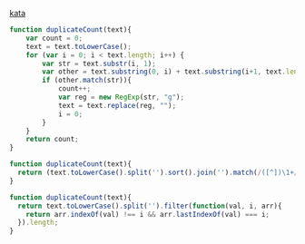 [kata](https://www.codewars.com/kata/54bf1c2cd5b56cc47f0007a1/train/javascript)

```javascript
function duplicateCount(text){
    var count = 0;
    text = text.toLowerCase();
    for (var i = 0; i < text.length; i++) {
        var str = text.substr(i, 1);
        var other = text.substring(0, i) + text.substring(i+1, text.length);
        if (other.match(str)){
            count++;
            var reg = new RegExp(str, "g");
            text = text.replace(reg, "");
            i = 0;
        }
    }
    return count;
}
```

```javascript
function duplicateCount(text){
  return (text.toLowerCase().split('').sort().join('').match(/([^])\1+/g) || []).length;
}
```

```javascript
function duplicateCount(text){
  return text.toLowerCase().split('').filter(function(val, i, arr){
    return arr.indexOf(val) !== i && arr.lastIndexOf(val) === i;
  }).length;
}
```